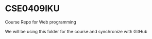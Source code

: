 # CSE0409IKU
Course Repo for Web programming

We will be using this folder for the course and synchronize with GitHub